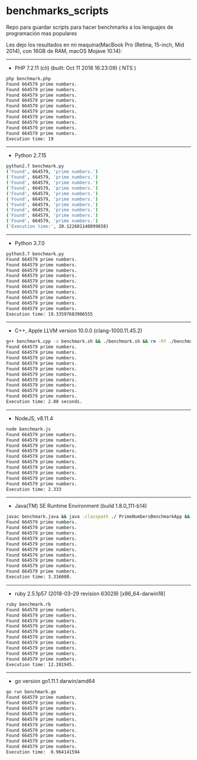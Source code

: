 benchmarks_scripts
==================

Repo para guardar scripts para hacer benchmarks a los lenguajes de programación mas populares

Les dejo los resultados en mi maquina(MacBook Pro (Retina, 15-inch, Mid 2014), con 16GB de RAM, macOS Mojave 10.14):

---

- PHP 7.2.11 (cli) (built: Oct 11 2018 16:23:09) ( NTS )
```bash
php benchmark.php
Found 664579 prime numbers.
Found 664579 prime numbers.
Found 664579 prime numbers.
Found 664579 prime numbers.
Found 664579 prime numbers.
Found 664579 prime numbers.
Found 664579 prime numbers.
Found 664579 prime numbers.
Found 664579 prime numbers.
Found 664579 prime numbers.
Execution time: 19
```
---

- Python 2.7.15
```bash
python2.7 benchmark.py
('Found', 664579, 'prime numbers.')
('Found', 664579, 'prime numbers.')
('Found', 664579, 'prime numbers.')
('Found', 664579, 'prime numbers.')
('Found', 664579, 'prime numbers.')
('Found', 664579, 'prime numbers.')
('Found', 664579, 'prime numbers.')
('Found', 664579, 'prime numbers.')
('Found', 664579, 'prime numbers.')
('Found', 664579, 'prime numbers.')
('Execution time:', 20.122681140899658)
```
---

- Python 3.7.0
```bash
python3.7 benchmark.py
Found 664579 prime numbers.
Found 664579 prime numbers.
Found 664579 prime numbers.
Found 664579 prime numbers.
Found 664579 prime numbers.
Found 664579 prime numbers.
Found 664579 prime numbers.
Found 664579 prime numbers.
Found 664579 prime numbers.
Found 664579 prime numbers.
Execution time: 19.33597683906555
```
---

- C++, Apple LLVM version 10.0.0 (clang-1000.11.45.2)
```bash
g++ benchmark.cpp -o benchmark.sh && ./benchmark.sh && rm -Rf ./benchmark.sh
Found 664579 prime numbers.
Found 664579 prime numbers.
Found 664579 prime numbers.
Found 664579 prime numbers.
Found 664579 prime numbers.
Found 664579 prime numbers.
Found 664579 prime numbers.
Found 664579 prime numbers.
Found 664579 prime numbers.
Found 664579 prime numbers.
Execution time: 2.08 seconds.
```
---

- NodeJS, v8.11.4
```bash
node benchmark.js
Found 664579 prime numbers.
Found 664579 prime numbers.
Found 664579 prime numbers.
Found 664579 prime numbers.
Found 664579 prime numbers.
Found 664579 prime numbers.
Found 664579 prime numbers.
Found 664579 prime numbers.
Found 664579 prime numbers.
Found 664579 prime numbers.
Execution time: 2.333
```

---

- Java(TM) SE Runtime Environment (build 1.8.0_111-b14)
```bash
javac benchmark.java && java -classpath ./ PrimeNumbersBenchmarkApp && rm -Rf *.class
Found 664579 prime numbers.
Found 664579 prime numbers.
Found 664579 prime numbers.
Found 664579 prime numbers.
Found 664579 prime numbers.
Found 664579 prime numbers.
Found 664579 prime numbers.
Found 664579 prime numbers.
Found 664579 prime numbers.
Found 664579 prime numbers.
Execution time: 3.316000.
```
---

- ruby 2.5.1p57 (2018-03-29 revision 63029) \[x86_64-darwin18]
```bash
ruby benchmark.rb
Found 664579 prime numbers.
Found 664579 prime numbers.
Found 664579 prime numbers.
Found 664579 prime numbers.
Found 664579 prime numbers.
Found 664579 prime numbers.
Found 664579 prime numbers.
Found 664579 prime numbers.
Found 664579 prime numbers.
Found 664579 prime numbers.
Execution time: 12.201945.
```
---

- go version go1.11.1 darwin/amd64
```bash
go run benchmark.go
Found 664579 prime numbers.
Found 664579 prime numbers.
Found 664579 prime numbers.
Found 664579 prime numbers.
Found 664579 prime numbers.
Found 664579 prime numbers.
Found 664579 prime numbers.
Found 664579 prime numbers.
Found 664579 prime numbers.
Found 664579 prime numbers.
Execution time:  0.964141594
```
